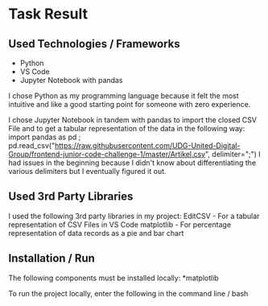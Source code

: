 # Task Result

## Used Technologies / Frameworks
* Python
* VS Code
* Jupyter Notebook with pandas

I chose Python as my programming language because it felt the most intuitive and like a good starting point for someone with zero experience.

I chose Jupyter Notebook in tandem with pandas to import the closed CSV File and to get a tabular representation of the data in the following way: 
import pandas as pd ; pd.read_csv("https://raw.githubusercontent.com/UDG-United-Digital-Group/frontend-junior-code-challenge-1/master/Artikel.csv", delimiter=";")
I had issues in the beginning because I didn't know about differentiating the various delimiters but I eventually figured it out.

## Used 3rd Party Libraries
I used the following 3rd party libraries in my project:
EditCSV - For a tabular representation of CSV Files in VS Code
matplotlib - For percentage representation of data records as a pie and bar chart

## Installation / Run
The following components must be installed locally:
*matplotlib

To run the project locally, enter the following in the command line / bash
